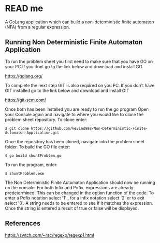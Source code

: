 # READ me
A GoLang application which can build a non-deterministic finite automaton (NFA) from a regular expression. 

## Running Non Deterministic Finite Automaton Application

To run the problem sheet you first need to make sure that you have GO on your PC.If you dont go to the link below and download and install GO.

https://golang.org/

To complete the next step GIT is also required on you PC. If you don't have GIT installed go to the link below and download and install GIT

https://git-scm.com/

Once both has been installed you are ready to run the go program Open your Console again and navigate to where you would like to clone the problem sheet repository. To clone enter:

    $ git clone https://github.com/kevind992/Non-Deterministic-Finite-Automaton-Application.git

Once the repository has been cloned, navigate into the problem sheet folder. To build the GO file enter:

    $ go build shuntProblem.go

To run the program, enter:

    $ shuntProblem.exe

The Non Deterministic Finite Automaton Application should now be running on the console.
For both Infix and Pofix, expressions are already predetermined. This can be changed in the option function of the code.
To enter a Pofix notation select '1' , for a infix notation select '2' or to exit select '0'.
A string needs to be entered to see if it matches the expression. Once the string is entered a result of true or false will be displayed.

## References

https://swtch.com/~rsc/regexp/regexp1.html
